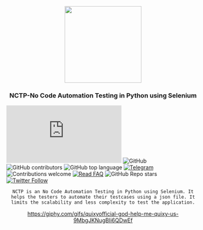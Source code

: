 <p align="center">
    <img src="https://appmaster.io/images/no-code-preview.png" height="200">
</p>

<div align="center">
  <h3 align="center">
     NCTP-No Code Automation Testing in Python using Selenium  
  </h3>
</div>

![GitHub Workflow Status](https://img.shields.io/github/actions/workflow/status/NagiPragalathan/No_Code_Testing/main.py?branch=master)
![GitHub](https://img.shields.io/github/license/NagiPragalathan/No_Code_Testing?style=flat-square&logo=github)
![GitHub contributors](https://img.shields.io/github/contributors/NagiPragalathan/No_Code_Testing?logo=github&style=flat-square)
![GitHub top language](https://img.shields.io/github/languages/top/NagiPragalathan/No_Code_Testing?style=flat-square)
[![Telegram](https://img.shields.io/badge/telegram-Kakarot-yellow.svg?logo=telegram)](https://t.me/nagipragalathan)
![Contributions welcome](https://img.shields.io/badge/contributions-welcome-orange.svg)
[![Read FAQ](https://img.shields.io/badge/Ask%20Question-Read%20FAQ-000000)](https://www.newton.so/view?tags=nctp)
![GitHub Repo stars](https://img.shields.io/github/stars/NagiPragalathan/No_Code_Testing?style=social)
[![Twitter Follow](https://img.shields.io/twitter/follow/nagipragalathan?style=social)](https://twitter.com/NagiPragalathan)


<div align="center">

    NCTP is an No Code Automation Testing in Python using Selenium. It helps the testers to automate their testcases using a json file. It limits the scalability and less complexity to test the application.

https://giphy.com/gifs/quixyofficial-god-help-me-quixy-us-9MbgJKNugBIi6QDwEf

</div>
